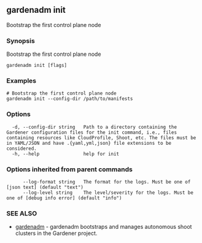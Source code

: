 ## gardenadm init

Bootstrap the first control plane node

### Synopsis

Bootstrap the first control plane node

```
gardenadm init [flags]
```

### Examples

```
# Bootstrap the first control plane node
gardenadm init --config-dir /path/to/manifests
```

### Options

```
  -d, --config-dir string   Path to a directory containing the Gardener configuration files for the init command, i.e., files containing resources like CloudProfile, Shoot, etc. The files must be in YAML/JSON and have .{yaml,yml,json} file extensions to be considered.
  -h, --help                help for init
```

### Options inherited from parent commands

```
      --log-format string   The format for the logs. Must be one of [json text] (default "text")
      --log-level string    The level/severity for the logs. Must be one of [debug info error] (default "info")
```

### SEE ALSO

* [gardenadm](gardenadm.md)	 - gardenadm bootstraps and manages autonomous shoot clusters in the Gardener project.

